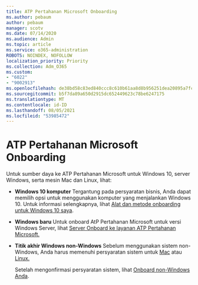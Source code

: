 ```yaml
---
title: ATP Pertahanan Microsoft Onboarding
ms.author: pebaum
author: pebaum
manager: scotv
ms.date: 07/14/2020
ms.audience: Admin
ms.topic: article
ms.service: o365-administration
ROBOTS: NOINDEX, NOFOLLOW
localization_priority: Priority
ms.collection: Adm_O365
ms.custom:
- "6022"
- "9002913"
ms.openlocfilehash: de38bd58c83ed840ccc8c610b61aa8d8b956251dea20895a7fc0e193d11585df
ms.sourcegitcommit: b5f7da89a650d2915dc652449623c78be6247175
ms.translationtype: MT
ms.contentlocale: id-ID
ms.lasthandoff: 08/05/2021
ms.locfileid: "53985472"
---
```

# <a name="onboarding-microsoft-defender-atp"></a>ATP Pertahanan Microsoft Onboarding

Untuk sumber daya ke ATP Pertahanan Microsoft untuk Windows 10, server Windows, serta mesin Mac dan Linux, lihat: 

- **Windows 10 komputer** Tergantung pada persyaratan bisnis, Anda dapat memilih opsi untuk menggunakan komputer yang menjalankan Windows 10. Untuk informasi selengkapnya, lihat [Alat dan metode onboarding untuk Windows 10 saya](/windows/security/threat-protection/microsoft-defender-atp/configure-endpoints). 

- **Windows baru** Untuk onboard AtP Pertahanan Microsoft untuk versi Windows Server, lihat [Server Onboard ke layanan ATP Pertahanan Microsoft.](/windows/security/threat-protection/microsoft-defender-atp/configure-server-endpoints)

- **Titik akhir Windows non-Windows**  Sebelum menggunakan sistem non-Windows, Anda harus memenuhi persyaratan sistem untuk [Mac](/windows/security/threat-protection/microsoft-defender-atp/microsoft-defender-atp-mac#system-requirements) atau [Linux.](/windows/security/threat-protection/microsoft-defender-atp/microsoft-defender-atp-linux#system-requirements)

    Setelah mengonfirmasi persyaratan sistem, lihat [Onboard non-Windows Anda](/windows/security/threat-protection/microsoft-defender-atp/configure-endpoints-non-windows#onboarding-non-windows-machines).